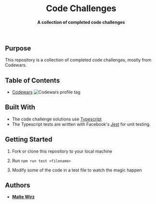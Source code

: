 <h1 align="center"> Code Challenges </h1>
<h4 align="center">A collection of completed code challenges</h4>
<br>

## Purpose

This repository is a collection of completed code challenges, mostly from Codewars.

## Table of Contents

- [Codewars](src/codewars/) <img src="https://www.codewars.com/users/maltewirz/badges/micro" alt="Codewars profile tag" />

## Built With

- The code challenge solutions use [Typescript](https://www.typescriptlang.org/)
- The Typescript tests are written with Facebook's [Jest](https://jestjs.io/en/) for unit testing.

## Getting Started

1. Fork or clone this repository to your local machine

2. Run `npm run test <filename>`

4. Modify some of the code in a test file to watch the magic happen

## Authors

- [**Malte Wirz**](https://github.com/maltewirz)
